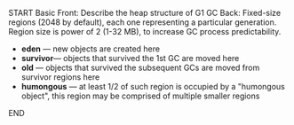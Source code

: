 START
Basic
Front: Describe the heap structure of G1 GC
Back: 
Fixed-size regions (2048 by default), each one representing a particular generation. Region size is power of 2 (1-32 MB), to increase GC process predictability.

- **eden** — new objects are created here
- **survivor**— objects that survived the 1st GC are moved here
- **old** — objects that survived the subsequent GCs are moved from survivor regions here
- **humongous** — at least 1/2 of such region is occupied by a "humongous object", this region may be comprised of multiple smaller regions
<!--ID: 1745138723654-->
END
